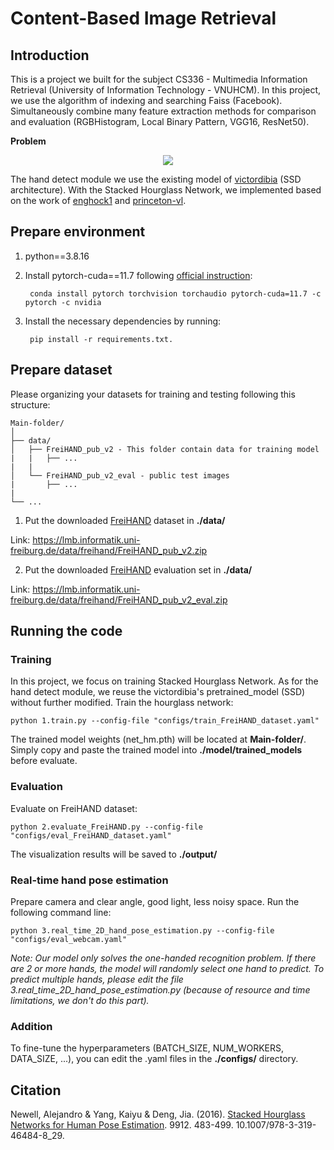 # Content-Based Image Retrieval

## Introduction

This is a project we built for the subject CS336 - Multimedia Information Retrieval (University of Information Technology - VNUHCM). In this project, we use the algorithm of indexing and searching Faiss (Facebook). Simultaneously combine many feature extraction methods for comparison and evaluation (RGBHistogram, Local Binary Pattern, VGG16, ResNet50).

**Problem**

<p align="center">
  <img src=method.png/>
</p>

The hand detect module we use the existing model of [victordibia](https://github.com/victordibia/handtracking) (SSD architecture). With the Stacked Hourglass Network, we implemented based on the work of [enghock1](https://github.com/enghock1/Real-Time-2D-and-3D-Hand-Pose-Estimation) and [princeton-vl](https://github.com/princeton-vl/pytorch_stacked_hourglass).

## Prepare environment

1. python==3.8.16
2. Install pytorch-cuda==11.7 following [official instruction](https://pytorch.org/):

        conda install pytorch torchvision torchaudio pytorch-cuda=11.7 -c pytorch -c nvidia
        
3. Install the necessary dependencies by running:

        pip install -r requirements.txt. 

## Prepare dataset

Please organizing your datasets for training and testing following this structure: 

```
Main-folder/
│
├── data/ 
│   ├── FreiHAND_pub_v2 - This folder contain data for training model
|   |   ├── ...
|   |
│   └── FreiHAND_pub_v2_eval - public test images
|       ├── ...
|
└── ...
```

1. Put the downloaded [FreiHAND](https://github.com/lmb-freiburg/freihand) dataset in **./data/**

Link: https://lmb.informatik.uni-freiburg.de/data/freihand/FreiHAND_pub_v2.zip

2. Put the downloaded [FreiHAND](https://github.com/lmb-freiburg/freihand) evaluation set in **./data/**

Link: https://lmb.informatik.uni-freiburg.de/data/freihand/FreiHAND_pub_v2_eval.zip

## Running the code

### Training
In this project, we focus on training Stacked Hourglass Network. As for the hand detect module, we reuse the victordibia's pretrained_model (SSD) without further modified. Train the hourglass network:

    python 1.train.py --config-file "configs/train_FreiHAND_dataset.yaml"
    
The trained model weights (net_hm.pth) will be located at **Main-folder/**. Simply copy and paste the trained model into **./model/trained_models** before evaluate.

### Evaluation

Evaluate on FreiHAND dataset:

    python 2.evaluate_FreiHAND.py --config-file "configs/eval_FreiHAND_dataset.yaml"
    
The visualization results will be saved to **./output/**

### Real-time hand pose estimation

Prepare camera and clear angle, good light, less noisy space. Run the following command line:

    python 3.real_time_2D_hand_pose_estimation.py --config-file "configs/eval_webcam.yaml"
    
_Note: Our model only solves the one-handed recognition problem. If there are 2 or more hands, the model will randomly select one hand to predict. To predict multiple hands, please edit the file 3.real_time_2D_hand_pose_estimation.py (because of resource and time limitations, we don't do this part)._

### Addition

To fine-tune the hyperparameters (BATCH_SIZE, NUM_WORKERS, DATA_SIZE, ...), you can edit the .yaml files in the **./configs/** directory.

## Citation

Newell, Alejandro & Yang, Kaiyu & Deng, Jia. (2016). [Stacked Hourglass Networks for Human Pose Estimation](https://arxiv.org/pdf/1603.06937.pdf). 9912. 483-499. 10.1007/978-3-319-46484-8_29.
